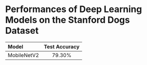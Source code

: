 # Performances of Deep Learning Models on the Stanford Dogs Dataset

|Model|Test Accuracy|
|:---   | :---: |
|MobileNetV2|79.30%|
